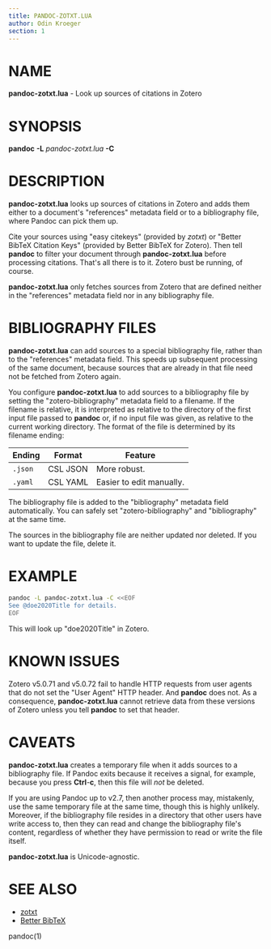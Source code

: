 ```yaml
---
title: PANDOC-ZOTXT.LUA
author: Odin Kroeger
section: 1
---
```


NAME
====

**pandoc-zotxt.lua** - Look up sources of citations in Zotero


SYNOPSIS
========

**pandoc** **-L** *pandoc-zotxt.lua* **-C**


DESCRIPTION
===========

**pandoc-zotxt.lua** looks up sources of citations in Zotero and adds
them either to a document's "references" metadata field or to a
bibliography file, where Pandoc can pick them up.

Cite your sources using "easy citekeys" (provided by *zotxt*) or
"Better BibTeX Citation Keys" (provided by Better BibTeX for Zotero).
Then tell **pandoc** to filter your document through **pandoc-zotxt.lua**
before processing citations. That's all there is to it.
Zotero bust be running, of course.

**pandoc-zotxt.lua** only fetches sources from Zotero that are defined
neither in the "references" metadata field nor in any bibliography file.


BIBLIOGRAPHY FILES
==================

**pandoc-zotxt.lua** can add sources to a special bibliography file,
rather than to the "references" metadata field. This speeds up subsequent
processing of the same document, because sources that are already in that
file need not be fetched from Zotero again.

You configure **pandoc-zotxt.lua** to add sources to a bibliography file by
setting the "zotero-bibliography" metadata field to a filename. If the
filename is relative, it is interpreted as relative to the directory of the
first input file passed to **pandoc** or, if no input file was given, as
relative to the current working directory. The format of the file is
determined by its filename ending:

**Ending** | **Format** | **Feature**
---------- | ---------- | ------------------------
`.json`    | CSL JSON   | More robust.
`.yaml`    | CSL YAML   | Easier to edit manually.

The bibliography file is added to the "bibliography" metadata field
automatically. You can safely set "zotero-bibliography" and "bibliography"
at the same time.

The sources in the bibliography file are neither updated nor deleted.
If you want to update the file, delete it.


EXAMPLE
=======

```sh
pandoc -L pandoc-zotxt.lua -C <<EOF
See @doe2020Title for details.
EOF
```

This will look up "doe2020Title" in Zotero.


KNOWN ISSUES
============

Zotero v5.0.71 and v5.0.72 fail to handle HTTP requests from user agents
that do not set the "User Agent" HTTP header. And **pandoc** does not.
As a consequence, **pandoc-zotxt.lua** cannot retrieve data from these
versions of Zotero unless you tell **pandoc** to set that header.


CAVEATS
=======

**pandoc-zotxt.lua** creates a temporary file when it adds sources to
a bibliography file. If Pandoc exits because it receives a signal, for
example, because you press **Ctrl**-**c**, then this file will *not*
be deleted.

If you are using Pandoc up to v2.7, then another process may, mistakenly,
use the same temporary file at the same time, though this is highly
unlikely. Moreover, if the bibliography file resides in a directory that
other users have write access to, then they can read and change the
bibliography file's content, regardless of whether they have permission
to read or write the file itself.

**pandoc-zotxt.lua** is Unicode-agnostic.


SEE ALSO
========

* [zotxt](https://github.com/egh/zotxt)
* [Better BibTeX](https://retorque.re/zotero-better-bibtex/)

pandoc(1)
